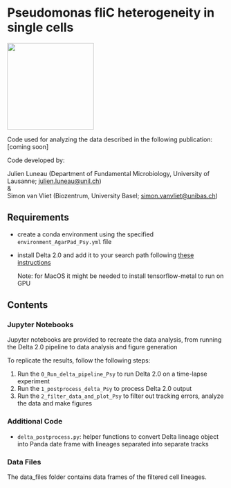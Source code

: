 # Pseudomonas fliC heterogeneity in single cells

<img src="https://github.com/JLuneau/Pseudomonas_AgarPads_fliC/assets/93212587/de9828a2-8f08-48cb-a528-93fbe27339a4" width="200">


Code used for analyzing the data described in the following publication: [coming soon]

Code developed by:

Julien Luneau (Department of Fundamental Microbiology, University of Lausanne; julien.luneau@unil.ch) \
& \
Simon van Vliet (Biozentrum, University Basel; simon.vanvliet@unibas.ch)

## Requirements

- create a conda environment using the specified `environment_AgarPad_Psy.yml` file
- install Delta 2.0 and add it to your search path following [these instructions](https://delta.readthedocs.io/en/latest/usage/installation.html)

  Note: for MacOS it might be needed to install tensorflow-metal to run on GPU

## Contents

### Jupyter Notebooks

Jupyter notebooks are provided to recreate the data analysis, from running the Delta 2.0 pipeline to data analysis and figure generation

To replicate the results, follow the following steps:

1. Run the `0_Run_delta_pipeline_Psy` to run Delta 2.0 on a time-lapse experiment
2. Run the `1_postprocess_delta_Psy` to process Delta 2.0 output
3. Run the `2_filter_data_and_plot_Psy` to filter out tracking errors, analyze the data and make figures

### Additional Code

- `delta_postprocess.py`: helper functions to convert Delta lineage object into Panda date frame with lineages separated into separate tracks

### Data Files

The data_files folder contains data frames of the filtered cell lineages.
